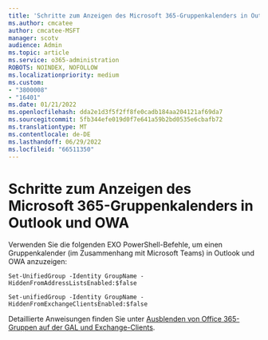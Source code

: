 ```yaml
---
title: 'Schritte zum Anzeigen des Microsoft 365-Gruppenkalenders in Outlook und OWA '
ms.author: cmcatee
author: cmcatee-MSFT
manager: scotv
audience: Admin
ms.topic: article
ms.service: o365-administration
ROBOTS: NOINDEX, NOFOLLOW
ms.localizationpriority: medium
ms.custom:
- "3800008"
- "16401"
ms.date: 01/21/2022
ms.openlocfilehash: dda2e1d3f5f2ff8fe0cadb184aa204121af69da7
ms.sourcegitcommit: 5fb344efe019d0f7e641a59b2bd0535e6cbafb72
ms.translationtype: MT
ms.contentlocale: de-DE
ms.lasthandoff: 06/29/2022
ms.locfileid: "66511350"
---
```

# <a name="steps-to-make-microsoft-365-group-calendar-visible-in-outlook-and-owa"></a>Schritte zum Anzeigen des Microsoft 365-Gruppenkalenders in Outlook und OWA

Verwenden Sie die folgenden EXO PowerShell-Befehle, um einen Gruppenkalender (im Zusammenhang mit Microsoft Teams) in Outlook und OWA anzuzeigen:

`Set-UnifiedGroup -Identity GroupName -HiddenFromAddressListsEnabled:$false`

`Set-unifiedGroup -Identity GroupName -HiddenFromExchangeClientsEnabled:$false`

Detaillierte Anweisungen finden Sie unter [Ausblenden von Office 365-Gruppen auf der GAL und Exchange-Clients](https://docs.microsoft.com/schooldatasync/hide-office-365-groups-from-the-gal).
